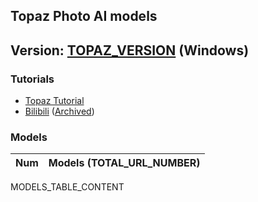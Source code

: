 ## Topaz Photo AI models
## Version: [TOPAZ_VERSION](https://downloads.topazlabs.com/deploy/TopazPhotoAI/TOPAZ_VERSION/TopazPhotoAI-TOPAZ_VERSION.msi) (Windows)

### Tutorials
- [Topaz Tutorial](Topaz_tutorial.md)
- [Bilibili](BILIBILI_TUTORIAL_LINK)  ([Archived](ARCHIVED_TUTORIAL_LINK))

### Models
| Num | Models (TOTAL_URL_NUMBER) |
| --- | -------------------------- |
MODELS_TABLE_CONTENT
